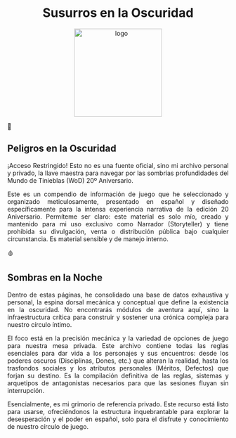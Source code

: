 <div align="center">

# Susurros en la Oscuridad

<img width="200" height="200" alt="logo" src="https://github.com/user-attachments/assets/2b06b0e3-1980-4d3c-8703-0c83a7c2782f" />
<p></p>

</div>

<div align="justify">
<p>
🖤 
  
## Peligros en la Oscuridad

¡Acceso Restringido! Esto no es una fuente oficial, sino mi archivo personal y privado, la llave maestra para navegar por las sombrías profundidades del Mundo de Tinieblas (WoD) 20º Aniversario.

Este es un compendio de información de juego que he seleccionado y organizado meticulosamente, presentado en español y diseñado específicamente para la intensa experiencia narrativa de la edición 20 Aniversario. Permíteme ser claro: este material es solo mío, creado y mantenido para mi uso exclusivo como Narrador (Storyteller) y tiene prohibida su divulgación, venta o distribución pública bajo cualquier circunstancia. Es material sensible y de manejo interno.

🩸 

## Sombras en la Noche

Dentro de estas páginas, he consolidado una base de datos exhaustiva y personal, la espina dorsal mecánica y conceptual que define la existencia en la oscuridad. No encontrarás módulos de aventura aquí, sino la infraestructura crítica para construir y sostener una crónica compleja para nuestro círculo íntimo.

El foco está en la precisión mecánica y la variedad de opciones de juego para nuestra mesa privada. Este archivo contiene todas las reglas esenciales para dar vida a los personajes y sus encuentros: desde los poderes oscuros (Disciplinas, Dones, etc.) que alteran la realidad, hasta los trasfondos sociales y los atributos personales (Méritos, Defectos) que forjan su destino. Es la compilación definitiva de las reglas, sistemas y arquetipos de antagonistas necesarios para que las sesiones fluyan sin interrupción.

Esencialmente, es mi grimorio de referencia privado. Este recurso está listo para usarse, ofreciéndonos la estructura inquebrantable para explorar la desesperación y el poder en español, solo para el disfrute y conocimiento de nuestro círculo de juego.
</p>
</div>
